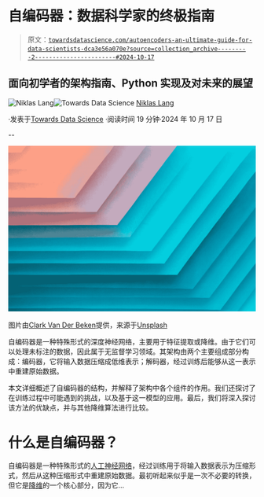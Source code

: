 # 自编码器：数据科学家的终极指南

> 原文：[`towardsdatascience.com/autoencoders-an-ultimate-guide-for-data-scientists-dca3e56a070e?source=collection_archive---------2-----------------------#2024-10-17`](https://towardsdatascience.com/autoencoders-an-ultimate-guide-for-data-scientists-dca3e56a070e?source=collection_archive---------2-----------------------#2024-10-17)

## 面向初学者的架构指南、Python 实现及对未来的展望

[](https://medium.com/@niklas_lang?source=post_page---byline--dca3e56a070e--------------------------------)![Niklas Lang](https://medium.com/@niklas_lang?source=post_page---byline--dca3e56a070e--------------------------------)[](https://towardsdatascience.com/?source=post_page---byline--dca3e56a070e--------------------------------)![Towards Data Science](https://towardsdatascience.com/?source=post_page---byline--dca3e56a070e--------------------------------) [Niklas Lang](https://medium.com/@niklas_lang?source=post_page---byline--dca3e56a070e--------------------------------)

·发表于[Towards Data Science](https://towardsdatascience.com/?source=post_page---byline--dca3e56a070e--------------------------------) ·阅读时间 19 分钟·2024 年 10 月 17 日

--

![](img/a10009dfa3fe19f15c9bb9c886bf57ac.png)

图片由[Clark Van Der Beken](https://unsplash.com/@snapsbyclark?utm_source=medium&utm_medium=referral)提供，来源于[Unsplash](https://unsplash.com/?utm_source=medium&utm_medium=referral)

自编码器是一种特殊形式的深度神经网络，主要用于特征提取或降维。由于它们可以处理未标注的数据，因此属于无监督学习领域。其架构由两个主要组成部分构成：编码器，它将输入数据压缩成低维表示；解码器，经过训练后能够从这一表示中重建原始数据。

本文详细概述了自编码器的结构，并解释了架构中各个组件的作用。我们还探讨了在训练过程中可能遇到的挑战，以及基于这一模型的应用。最后，我们将深入探讨该方法的优缺点，并与其他降维算法进行比较。

# 什么是自编码器？

自编码器是一种特殊形式的[人工神经网络](https://databasecamp.de/en/ml/artificial-neural-networks)，经过训练用于将输入数据表示为压缩形式，然后从这种压缩形式中重建原始数据。最初听起来似乎是一次不必要的转换，但它是[降维](https://databasecamp.de/en/ml/dimensionality-reduction)的一个核心部分，因为它…
